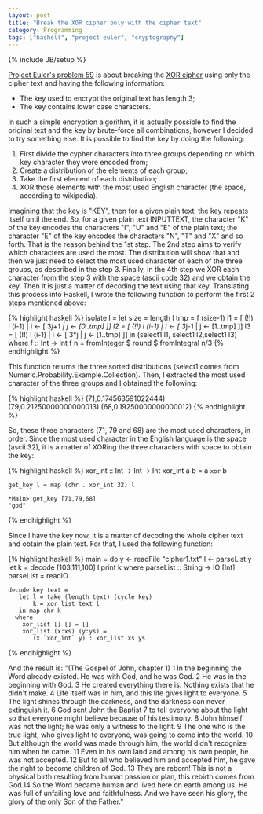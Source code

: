 ```yaml
---
layout: post
title: "Break the XOR cipher only with the cipher text"
category: Programming
tags: ["hashell", "project euler", "cryptography"]
---
```

{% include JB/setup %}

[Project Euler's problem 59](http://projecteuler.net/index.php?section=problems&id=59) is
about breaking the [XOR cipher](http://en.wikipedia.org/wiki/XOR_cipher) using
only the cipher text and having the following information:

- The key used to encrypt the original text has length 3;
- The key contains lower case characters.

In such a simple encryption algorithm, it is actually possible to find the
original text and the key by brute-force all combinations, however I decided
to try something else. It is possible to find the key by doing the following:

1. First divide the cypher characters into three groups depending on which key character they were encoded from;
2. Create a distribution of the elements of each group;
3. Take the first element of each distribution;
4. XOR those elements with the most used English character (the space, according to wikipedia).

Imagining that the key is "KEY", then for a given plain text, the key repeats
itself until the end. So, for a given plain text INPUTTEXT, the character "K"
of the key encodes the characters "I", "U" and "E" of the plain text; the
character "E" of the key encodes the characters "N", "T" and "X" and so forth.
That is the reason behind the 1st step. The 2nd step aims to verify which
characters are used the most. The distribution will show that and then we just
need to select the most used character of each of the three groups, as
described in the step 3. Finally, in the 4th step we XOR each character from
the step 3 with the space (ascii code 32) and we obtain the key. Then it is
just a matter of decoding the text using that key. Translating this process
into Haskell, I wrote the following function to perform the first 2 steps
mentioned above:
   
{% highlight haskell %}
    isolate l =
      let size = length l
          tmp  = f (size-1)
          l1   = [ (!!) l (i-1) | 
                    i <- [ 3*j+1 | 
                    j <- [0..tmp] ]]
          l2   = [ (!!) l (i-1) | 
                    i <- [ 3*j-1 | 
                    j <- [1..tmp] ]]
          l3   = [ (!!) l (i-1) | 
                    i <- [ 3*j | 
                    j <- [1..tmp] ]]
      in (select1 l1, select1 l2,select1 l3)
     where f :: Int -> Int
           f n = fromInteger $ round $ fromIntegral n/3
{% endhighlight %}

This function returns the three sorted distributions (select1 comes from
Numeric.Probability.Example.Collection). Then, I extracted the most used
character of the three groups and I obtained the following:

{% highlight haskell %}
    (71,0.174563591022444)
    (79,0.21250000000000013)
    (68,0.19250000000000012)
{% endhighlight %}

So, these three characters (71, 79 and 68) are the most used characters, in
order. Since the most used character in the English language is the space
(ascii 32), it is a matter of XORing the three characters with space to obtain
the key:

{% highlight haskell %}
    xor_int :: Int -> Int -> Int
    xor_int a b = a `xor` b
    
    get_key l = map (chr . xor_int 32) l
    
    *Main> get_key [71,79,68]
    "god"
{% endhighlight %}

Since I have the key now, it is a matter of decoding the whole cipher text and
obtain the plain text. For that, I used the following function:

{% highlight haskell %}
    main = do y <- readFile "cipher1.txt"
              l <- parseList y
              let k = decode [103,111,100] l
              print k
      where
        parseList :: String -> IO [Int]
        parseList = readIO
    
    decode key text =
       let l = take (length text) (cycle key)
           k = xor_list text l
       in map chr k
      where
        xor_list [] [] = []
        xor_list (x:xs) (y:ys) = 
           (x `xor_int` y) : xor_list xs ys
{% endhighlight %}

And the result is: "(The Gospel of John, chapter 1) 1 In the beginning the
Word already existed. He was with God, and he was God. 2 He was in the
beginning with God. 3 He created everything there is. Nothing exists that he
didn't make. 4 Life itself was in him, and this life gives light to everyone.
5 The light shines through the darkness, and the darkness can never extinguish
it. 6 God sent John the Baptist 7 to tell everyone about the light so that
everyone might believe because of his testimony. 8 John himself was not the
light; he was only a witness to the light. 9 The one who is the true light,
who gives light to everyone, was going to come into the world. 10 But although
the world was made through him, the world didn't recognize him when he came.
11 Even in his own land and among his own people, he was not accepted. 12 But
to all who believed him and accepted him, he gave the right to become children
of God. 13 They are reborn! This is not a physical birth resulting from human
passion or plan, this rebirth comes from God.14 So the Word became human and
lived here on earth among us. He was full of unfailing love and faithfulness.
And we have seen his glory, the glory of the only Son of the Father."

